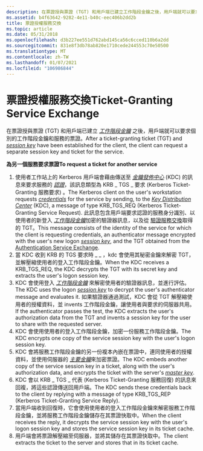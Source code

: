 ```yaml
---
description: 在票證授與票證 (TGT) 和用戶端已建立工作階段金鑰之後，用戶端就可以要求個別的工作階段金鑰和服務的票證。
ms.assetid: b4f63642-9282-4e11-b40c-eec406b2dd2b
title: 票證授權服務交換
ms.topic: article
ms.date: 05/31/2018
ms.openlocfilehash: d3b227ee551d762abd145ca56c6cced110b6a2dd
ms.sourcegitcommit: 831e8f3db78ab820e1710cede244553c70e50500
ms.translationtype: MT
ms.contentlocale: zh-TW
ms.lasthandoff: 01/07/2021
ms.locfileid: "106986844"
---
```

# <a name="ticket-granting-service-exchange"></a><span data-ttu-id="6a158-103">票證授權服務交換</span><span class="sxs-lookup"><span data-stu-id="6a158-103">Ticket-Granting Service Exchange</span></span>

<span data-ttu-id="6a158-104">在票證授與票證 (TGT) 和用戶端已建立 [*工作階段金鑰*](../secgloss/s-gly.md) 之後，用戶端就可以要求個別的工作階段金鑰和服務的票證。</span><span class="sxs-lookup"><span data-stu-id="6a158-104">After a ticket-granting ticket (TGT) and [*session key*](../secgloss/s-gly.md) have been established for the client, the client can request a separate session key and ticket for the service.</span></span>

<span data-ttu-id="6a158-105">**為另一個服務要求票證**</span><span class="sxs-lookup"><span data-stu-id="6a158-105">**To request a ticket for another service**</span></span>

1.  <span data-ttu-id="6a158-106">使用者工作站上的 Kerberos 用戶端會藉由傳送至 [*金鑰發佈中心*](../secgloss/k-gly.md) (KDC) 的訊息來要求服務的 [*認證*](../secgloss/c-gly.md)，該訊息類型為 KRB \_ TGS \_ 要求 (Kerberos Ticket-Granting 服務要求) 。</span><span class="sxs-lookup"><span data-stu-id="6a158-106">The Kerberos client on the user's workstation requests [*credentials*](../secgloss/c-gly.md) for the service by sending, to the [*Key Distribution Center*](../secgloss/k-gly.md) (KDC), a message of type KRB\_TGS\_REQ (Kerberos Ticket-Granting Service Request).</span></span> <span data-ttu-id="6a158-107">此訊息包含用戶端要求認證的服務身分識別、以使用者的新登入 [*工作階段金鑰*](../secgloss/s-gly.md)加密的驗證器訊息，以及從 [驗證服務交換](authentication-service-exchange.md)取得的 TGT。</span><span class="sxs-lookup"><span data-stu-id="6a158-107">This message consists of the identity of the service for which the client is requesting credentials, an authenticator message encrypted with the user's new logon [*session key*](../secgloss/s-gly.md), and the TGT obtained from the [Authentication Service Exchange](authentication-service-exchange.md).</span></span>
2.  <span data-ttu-id="6a158-108">當 KDC 收到 KRB 的 TGS 要求時 \_ \_ ，kdc 會使用其秘密金鑰來解密 TGT，並解壓縮使用者的登入工作階段金鑰。</span><span class="sxs-lookup"><span data-stu-id="6a158-108">When the KDC receives a KRB\_TGS\_REQ, the KDC decrypts the TGT with its secret key and extracts the user's logon session key.</span></span>
3.  <span data-ttu-id="6a158-109">KDC 會使用登入 [*工作階段金鑰*](../secgloss/s-gly.md) 來解密使用者的驗證器訊息，並進行評估。</span><span class="sxs-lookup"><span data-stu-id="6a158-109">The KDC uses the logon [*session key*](../secgloss/s-gly.md) to decrypt the user's authenticator message and evaluates it.</span></span> <span data-ttu-id="6a158-110">如果驗證器通過測試，KDC 會從 TGT 解壓縮使用者的授權資料，並 invents 工作階段金鑰，讓使用者與要求的伺服器共用。</span><span class="sxs-lookup"><span data-stu-id="6a158-110">If the authenticator passes the test, the KDC extracts the user's authorization data from the TGT and invents a session key for the user to share with the requested server.</span></span>
4.  <span data-ttu-id="6a158-111">KDC 會使用使用者的登入工作階段金鑰，加密一份服務工作階段金鑰。</span><span class="sxs-lookup"><span data-stu-id="6a158-111">The KDC encrypts one copy of the service session key with the user's logon session key.</span></span>
5.  <span data-ttu-id="6a158-112">KDC 會將服務工作階段金鑰的另一份複本內嵌在票證中，連同使用者的授權資料，並使用伺服器的 [*主要金鑰*](../secgloss/m-gly.md)來加密票證。</span><span class="sxs-lookup"><span data-stu-id="6a158-112">The KDC embeds another copy of the service session key in a ticket, along with the user's authorization data, and encrypts the ticket with the server's [*master key*](../secgloss/m-gly.md).</span></span>
6.  <span data-ttu-id="6a158-113">KDC 會以 KRB \_ TGS \_ 代表 (Kerberos Ticket-Granting 服務回復) 的訊息來回複，將這些認證傳送回用戶端。</span><span class="sxs-lookup"><span data-stu-id="6a158-113">The KDC sends these credentials back to the client by replying with a message of type KRB\_TGS\_REP (Kerberos Ticket-Granting Service Reply).</span></span>
7.  <span data-ttu-id="6a158-114">當用戶端收到回復時，它會使用使用者的登入工作階段金鑰來解密服務工作階段金鑰，並將服務工作階段金鑰儲存在其票證快取中。</span><span class="sxs-lookup"><span data-stu-id="6a158-114">When the client receives the reply, it decrypts the service session key with the user's logon session key and stores the service session key in its ticket cache.</span></span>
8.  <span data-ttu-id="6a158-115">用戶端會將票證解壓縮至伺服器，並將其儲存在其票證快取中。</span><span class="sxs-lookup"><span data-stu-id="6a158-115">The client extracts the ticket to the server and stores that in its ticket cache.</span></span>

 

 
